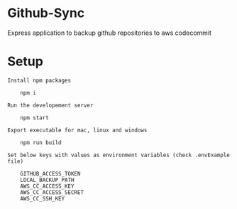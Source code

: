 # Github-Sync
Express application to backup github repositories to aws codecommit

# Setup

    Install npm packages

        npm i

    Run the developement server

        npm start

    Export executable for mac, linux and windows

        npm run build
        
    Set below keys with values as environment variables (check .envExample file)
    
        GITHUB_ACCESS_TOKEN
        LOCAL_BACKUP_PATH
        AWS_CC_ACCESS_KEY
        AWS_CC_ACCESS_SECRET
        AWS_CC_SSH_KEY
